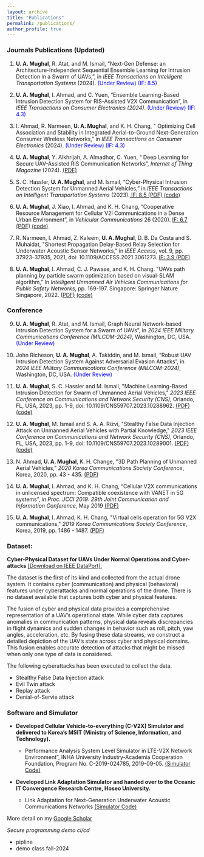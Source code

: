```yaml
---
layout: archive
title: "Publications"
permalink: /publications/
author_profile: true
---
```




### Journals Publications  (Updated)

1. **U. A. Mughal**, R. Atat, and M. Ismail, “Next-Gen Defense: an Architecture-Independent Sequential Ensemble Learning for Intrusion Detection in a Swarm of UAVs,”, in *IEEE Transactions on Intelligent Transportation Systems* (2024). <span style="color: blue;">(Under Review) (IF: 8.5)<span> 

1. **U. A. Mughal**, I. Ahmad, and C. Yuen, “Ensemble Learning-Based Intrusion Detection System for RIS-Assisted V2X Communication”, in *IEEE Transactions on Consumer Electronics (2024)*. <span style="color: blue;">(Under Review) (IF: 4.3)<span>

1. I. Ahmad, R. Narmeen, **U. A. Mughal**, and K. H. Chang, " Optimizing Cell Association and Stability in Integrated Aerial-to-Ground Next-Generation Consumer Wireless Networks," in *IEEE Transactions on Consumer Electronics* (2024). <span style="color: blue;">(Under Review) (IF: 4.3)<span>


3. **U. A. Mughal**, Y. Alkhrijah, A. Almadhor,  C. Yuen, “ Deep Learning for Secure UAV-Assisted RIS Communication Networks”, *Internet of Thing Magazine* (2024). <span style="color: blue;"> <span> [(PDF)](/files/IoTM.pdf)

4. S. C. Hassler, **U. A. Mughal**, and M. Ismail, “Cyber-Physical Intrusion Detection System for Unmanned Aerial Vehicles,” in *IEEE Transactions on Intelligent Transportation Systems* (2023).[ IF:  8.5 (PDF)](/files/IEEEE_T_ITS.pdf) [(code)](https://github.com/uamughal/Cyber-Physical-Intrusion-Detection-System-for-Unmanned-Aerial-Vehicles/tree/main)


5. **U. A. Mughal**, J. Xiao, I. Ahmad, and K. H. Chang, “Cooperative Resource Management for Cellular V2I Communications in a Dense Urban Environment”, in *Vehicular Communications* 26 (2020). [IF: 6.7 (PDF)](/files/V2I.pdf) [(code)](https://github.com/uamughal/Cellular-Vehilce-to-Infrastructure_C-V2I)

6. R. Narmeen, I. Ahmad, Z. Kaleem, **U. A. Mughal**, D. B. Da Costa and S. Muhaidat, "Shortest Propagation Delay-Based Relay Selection for Underwater Acoustic Sensor Networks," in *IEEE Access*, vol. 9, pp. 37923-37935, 2021, doi: 10.1109/ACCESS.2021.3061273. [IF: 3.9 (PDF)](/files/underwater.pdf) 

8. **U. A. Mughal**, I. Ahmad, C. J. Pawase, and K. H. Chang. "UAVs path planning by particle swarm optimization based on visual-SLAM algorithm," In *Intelligent Unmanned Air Vehicles Communications for Public Safety Networks*, pp. 169-197. Singapore: Springer Nature Singapore, 2022. [(PDF)](/files/VSLAM_PSO(TMC).pdf) [(code)](https://github.com/uamughal/PSO-VSLAM)


### Conference

9. **U. A. Mughal**, R. Atat, and M. Ismail, Graph Neural Network-based Intrusion Detection System for a Swarm of UAVs”, in *2024 IEEE Military Communications Conference (MILCOM-2024)*, Washington, DC, USA. <span style="color: blue;"> (Under Review)<span>

10. John Richeson, **U. A. Mughal**, A. Takiddin, and M. Ismail, “Robust UAV Intrusion Detection System Against Adversarial Evasion 
Attacks”, in *2024 IEEE Military Communications Conference (MILCOM-2024)*, Washington, DC, USA. <span style="color: blue;"> (Under Review)<span>

10. **U. A. Mughal**, S. C. Hassler and M. Ismail, "Machine Learning-Based Intrusion Detection for Swarm of Unmanned Aerial Vehicles," *2023 IEEE Conference on Communications and Network Security (CNS)*, Orlando, FL, USA, 2023, pp. 1-9, doi: 10.1109/CNS59707.2023.10288962. [(PDF)](/files/ML.pdf) [(code)](https://github.com/uamughal/Stealthy-False-Data-Injection-Attack)

11. **U. A. Mughal**, M. Ismail and S. A. A. Rizvi, "Stealthy False Data Injection Attack on Unmanned Aerial Vehicles with Partial Knowledge," *2023 IEEE Conference on Communications and Network Security (CNS)*, Orlando, FL, USA, 2023, pp. 1-9, doi: 10.1109/CNS59707.2023.10289001. [(PDF)](/files/FDI.pdf) [(code)](https://github.com/uamughal/Stealthy-False-Data-Injection-Attack)

12. N. Ahmad, **U. A. Mughal**, K. H. Change, "3D Path Planning of Unmanned Aerial Vehicles," *2020 Korea Communications Society Conference*, Korea, 2020, pp. 43 - 435. [(PDF)](/files/3D-PathPlanning.pdf)

13. **U. A. Mughal**, I. Ahmad, and K. H. Chang, “Cellular V2X communications in unlicensed spectrum: Compatible coexistence with VANET in 5G systems”, *in Proc. JCCI 2019: 29th Joint Communication and Information Conference*, May 2019 [(PDF)](/files/JCCI.pdf)

14. **U. A. Mughal**, I. Ahmad, K. H. Chang, "Virtual cells operation for 5G V2X communications," *2019 Korea Communications Society Conference*, Korea, 2019, pp. 1486 - 1487. [(PDF)](/files/5G-V2X.pdf)

<span style="color: blue;"> <span>



### Dataset: 

**Cyber-Physical Dataset for UAVs Under Normal Operations and Cyber-attacks** 
[[Download on IEEE DataPort].](https://ieee-dataport.org/documents/cyber-physical-dataset-uavs-under-normal-operations-and-cyber-attacks)

The dataset is the first of its kind and collected from the actual drone system. It contains cyber (communication) and physical (behavioral) features under cyberattacks and normal operations of the drone. There is no dataset available that captures both cyber and physical features. 

The fusion of cyber and physical data provides a comprehensive representation of a UAV’s operational state. While cyber data captures anomalies in communication patterns, physical data reveals discrepancies in flight dynamics and sudden changes in behavior such as roll, pitch, yaw angles, acceleration, etc. By fusing these data streams, we construct a
detailed depiction of the UAV’s state across cyber and physical domains. This fusion enables accurate detection of attacks that might be missed when only one type of data is considered.

The following cyberattacks has been executed to collect the data.
  - Stealthy False Data Injection attack
  - Evil Twin attack
  - Replay attack
  - Denial-of-Servie attack

### Software and Simulator

- **Developed Cellular Vehicle-to-everything (C-V2X) Simulator and delivered to Korea’s MSIT (Ministry of Science, Information, and Technology).**

  - Performance Analysis System Level Simulator in LTE-V2X Network Environment”, INHA University Industry-Academia Cooperation Foundation, Program No. C-2019-024785, 2019-09-05. [(Simulator Code)](https://github.com/uamughal/V2X-System-Level-Simulator)

- **Developed Link Adaptation Simulator and handed over to the Oceanic IT Convergence Research Centre, Hoseo University.**

  - Link Adaptation for Next-Generation Underwater Acoustic Communications Networks [(Simulator Code)](https://github.com/uamughal/System-Level-Simulator-for-Underwater-Autonomous-Vehicles)



More detail on my [Google Scholar](https://scholar.google.com/citations?hl=en&user=yIQfpKIAAAAJ&view_op=list_works&sortby=pubdate)


<span style="color: blue;">  <span>


*Secure programming demo ci/cd*
- pipline 
- demo class fall-2024